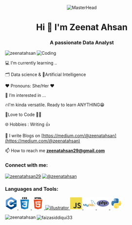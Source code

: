 <p align="center">
  <img src="https://i.pinimg.com/originals/9e/0a/c8/9e0ac82bc17ff00708da6bd09593177e.gif" alt="MasterHead" width="600" length="1000">
</p>



<h1 align="center">Hi 👋 I'm Zeenat Ahsan </h1>
<h3 align="center">A passionate Data Analyst</h3>

<img align="right" alt="Coding" width="400" src="https://cdn.dribbble.com/users/1668950/screenshots/3863114/media/b8245420aaaad501f66af5ac0ea7df2d.gif">

<p align="left"> <img src="https://komarev.com/ghpvc/?username=zeenatahsan&label=Profile%20views&color=0e75b6&style=flat" alt="zeenatahsan" /> </p>

💻 I’m currently learning ..

🗂️ Data science & 🤖Artificial Intelligence

❤️ Pronouns: She/Her ♥

👀 I’m interested in ...

🔥I'm kinda versatile. Ready to learn ANYTHING😁

🌱Love to Code 👨‍💻

🌐 Hobbies : Writing 👍

📝 I write Blogs on [https://medium.com/@zeenatahsan](https://medium.com/@zeenatahsan)

📫 How to reach me **zeenatahsan29@gmail.com**

<h3 align="left">Connect with me:</h3>
<p align="left">
<a href="https://linkedin.com/in/zeenatahsan29" target="blank"><img align="center" src="https://raw.githubusercontent.com/rahuldkjain/github-profile-readme-generator/master/src/images/icons/Social/linked-in-alt.svg" alt="zeenatahsan29" height="30" width="40" /></a>
<a href="https://medium.com/@zeenatahsan" target="blank"><img align="center" src="https://raw.githubusercontent.com/rahuldkjain/github-profile-readme-generator/master/src/images/icons/Social/medium.svg" alt="@zeenatahsan" height="30" width="40" /></a>
</p>

<h3 align="left">Languages and Tools:</h3>
<p align="left"> <a href="https://www.w3schools.com/cpp/" target="_blank" rel="noreferrer"> <img src="https://raw.githubusercontent.com/devicons/devicon/master/icons/cplusplus/cplusplus-original.svg" alt="cplusplus" width="40" height="40"/> </a> <a href="https://www.w3schools.com/css/" target="_blank" rel="noreferrer"> <img src="https://raw.githubusercontent.com/devicons/devicon/master/icons/css3/css3-original-wordmark.svg" alt="css3" width="40" height="40"/> </a> <a href="https://www.w3.org/html/" target="_blank" rel="noreferrer"> <img src="https://raw.githubusercontent.com/devicons/devicon/master/icons/html5/html5-original-wordmark.svg" alt="html5" width="40" height="40"/> </a> <a href="https://www.adobe.com/in/products/illustrator.html" target="_blank" rel="noreferrer"> <img src="https://www.vectorlogo.zone/logos/adobe_illustrator/adobe_illustrator-icon.svg" alt="illustrator" width="40" height="40"/> </a> <a href="https://developer.mozilla.org/en-US/docs/Web/JavaScript" target="_blank" rel="noreferrer"> <img src="https://raw.githubusercontent.com/devicons/devicon/master/icons/javascript/javascript-original.svg" alt="javascript" width="40" height="40"/> </a> <a href="https://www.mysql.com/" target="_blank" rel="noreferrer"> <img src="https://raw.githubusercontent.com/devicons/devicon/master/icons/mysql/mysql-original-wordmark.svg" alt="mysql" width="40" height="40"/> </a> <a href="https://www.php.net" target="_blank" rel="noreferrer"> <img src="https://raw.githubusercontent.com/devicons/devicon/master/icons/php/php-original.svg" alt="php" width="40" height="40"/> </a> <a href="https://www.python.org" target="_blank" rel="noreferrer"> <img src="https://raw.githubusercontent.com/devicons/devicon/master/icons/python/python-original.svg" alt="python" width="40" height="40"/> </a> </p>

<p><img align="left" src="https://github-readme-stats.vercel.app/api/top-langs?username=zeenatahsan&show_icons=true&locale=en&layout=compact" alt="zeenatahsan" /></p>

<p>&nbsp;<img align="center" src="https://github-readme-stats.vercel.app/api?username=faizasiddiqui33&show_icons=true&locale=en" alt="faizasiddiqui33" /></p>


